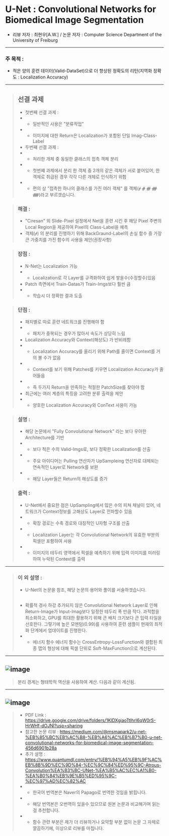 # U-Net : Convolutional Networks for Biomedical Image Segmentation
* 리뷰 저자 : 최현우[A.W.] / 논문 저자 : Computer Science Department of the University of Freiburg
------------------------------------------------------------------------------------------------------------------------

### 주 목적 : 
* 적은 양의 훈련 데이터(Valid-DataSet)으로 더 향상된 정확도의 리턴(지역화 정확도 : Localization Accuracy)

------------------------------------------------------------------------------------------------------------------------

> ## 선결 과제
> * 첫번째 선결 과제 : 
> * * 일반적인 사용은 "분류작업"
> * * 이미지에 대한 Return은 Localization가 포함된 단일 Imag-Class-Label
> * 두번쨰 선결 과제 :
> * * 처리한 개체 중 동일한 클래스의 접촉 객체 분리
> * * 첫번쨰 과제에서 분리 한 객체 중 2개의 같은 객체가 서로 붙어있어, 한 객체로 취급된 경우 각각 다른 개체로 인식하기 위함
> * * 편의 상 "접촉한 하나의 클래스를 가진 여러 객체" 를 객체(ᚋ ᚌ ᚍ ᚎ ᚏ)라고 부르겟습니다.

> ### 해결 :
> * "Ciresan" 외 Slide-Pixel 설정에서 Net을 훈련 시킨 후 해당 Pixel 주변의 Local Region을 제공하여 Pixel의 Class-Label을 예측
> * 객체(ᚋ) 의 분리를 진행하기 위해 BackGraund-Label의 손실 함수 중 가장 큰 가중치를 가진 함수의 사용을 제안(권장사항)


> ### 장점 : 
> * N-Net는 Localization 가능
> * * Localization로 각 Layer를 규격화하여 쉽게 쌓을수(수정할수)있음
> * Patch 측면에서 Train-Datas가 Train-Imgs보다 훨씬 큼
> * * 학습시 더 정확한 결과 도출


> ### 단점 :
> * 패치별로 따로 훈련 네트워크를 진행해야 함
> * * 패치가 중복되는 경우가 많아서 속도가 상당히 느림
> * Localization Accuracy와 Context(해상도) 가 반비례함
> * * Localization Accuracy를 올리기 위해 Path를 줄이면 Context를 거의 볼 수가 없음
> * * Context를 보기 위해 Patches를 키우면 Localization Accuracy가 줄어들음
> * * 즉 두가지 Return을 만족하는 적절한 PatchSize를 찾아야 함
> * 최근에는 여러 계층의 특징을 고려한 분류 출력을 제안
> * * 양호한 Localization Accuracy와 ConText 사용이 가능


> ### 설명 : 
> * 해당 논문에서 "Fully Convolutional Network" 라는 보다 우아한 Architecture를 기반
> * * 보다 적은 수의 Valid-Imgs로, 보다 정확한 Localization를 산출
> * * 주요 아이디어는 Pulling 연산자가 UpSampleing 연산자로 대체되는 연속적인 Layer로 Network를 보완
> * * 해당 Layer들은 Return의 해상도를 증가


> ### 출력 : 
> * U-Net에서 중요한 점은 UpSampling에서 많은 수의 피쳐 채널이 있어, 네트워크가 Context정보를 고해상도 Layer로 전파할수 있음
> * * 확장 경로는 수축 경로와 대칭적인 U자형 구조를 산출
> * * Localization Layer는 각 Convolutional Network의 유효한 부분의 픽셀만 포함하여 사용
> * * 이미지의 테두리 영역에서 픽셀을 예측하기 위해 입력 이미지를 미러링하여 누락된 Context를 출력

------------------------------------------------------------------------------------------------------------------------

> ### 이 외 설명 :
> * U-Net의 논문을 참조, 해당 논문의 용어와 풀이를 서술하겟습니다.
> ## 
> * 확률적 경사 하강
> 추가되지 않은 Convolutional Network Layer로 인해 Return-Image가 Input-Imag보다 일정한 테두리 폭 만큼 작다.
> 과적합을 최소화하고, GPU를 최대한 활용하기 위해 큰 배치 크기보다 큰 입력 타일을 선호한다.
> 그렇기에 높은 모멘텀(0.99)를 사용하여 훈련 샘플이 현재의 최적화 단계에서 업데이트를 진행한다.
> * * 에너지 함수
> 에너지 함수는 CrossEntropy-LossFunction와 결합된 최종 맵의 형상에 대해 픽셀 단위로 Soft-MaxFunction으로 계산된다.
------------------------------------------------------------------------------------------------------------------------
![image](https://user-images.githubusercontent.com/102508669/180706716-22f7eaa4-06c0-4602-9584-1565cae2ea5a.png)
------------------------------------------------------------------------------------------------------------------------
> 분리 경계는 형태학적 역산을 사용하여 계산. 다음과 같이 계산됨.
------------------------------------------------------------------------------------------------------------------------
![image](https://user-images.githubusercontent.com/102508669/180706491-c5a574c9-ad93-4c0d-979c-ccff6967b7c7.png)
------------------------------------------------------------------------------------------------------------------------
> * PDF Link : https://drive.google.com/drive/folders/1KlDXgiaoTtIhrl6qW0rS-HrWHf-dOJNl?usp=sharing
> * 참고한 논문 리뷰 : https://medium.com/@msmapark2/u-net-%EB%85%BC%EB%AC%B8-%EB%A6%AC%EB%B7%B0-u-net-convolutional-networks-for-biomedical-image-segmentation-456d6901b28a
> * 추가 설명 : https://www.quantumdl.com/entry/%EB%94%A5%EB%9F%AC%EB%8B%9D%EC%9D%84-%EC%9C%84%ED%95%9C-Atrous-Convolution%EA%B3%BC-UNet-%EA%B5%AC%EC%A1%B0-%EA%B0%84%EB%9E%B5%ED%95%9C-%EC%97%AD%EC%82%AC
> * * 한국어 번역본은 Naver의 Papago로 번역한 것임을 밝힙니다.
> * * 해당 번역본은 오번역이 있을수 있으므로 원본 논문과 비교해가며 읽는걸 추천합니다.
> * * 함수 관련 부분은 제가 더 리뷰하거나 요약할 부분 없이 논문 그 자체로 깔끔하기에, 이상으로 리뷰를 마칩니다.

